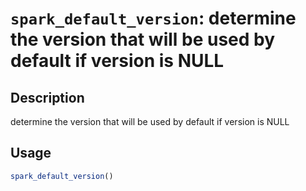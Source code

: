 # `spark_default_version`: determine the version that will be used by default if version is NULL

## Description


 determine the version that will be used by default if version is NULL


## Usage

```r
spark_default_version()
```


